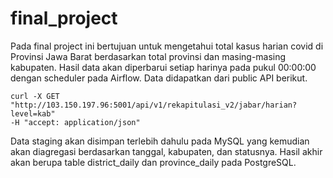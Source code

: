 # final_project

Pada final project ini bertujuan untuk mengetahui total kasus harian covid di Provinsi Jawa Barat berdasarkan total provinsi dan masing-masing kabupaten. Hasil data akan diperbarui setiap harinya pada pukul 00:00:00 dengan scheduler pada Airflow. Data didapatkan dari public API berikut. 
```
curl -X GET "http://103.150.197.96:5001/api/v1/rekapitulasi_v2/jabar/harian?level=kab"
-H "accept: application/json"
```

Data staging akan disimpan terlebih dahulu pada MySQL yang kemudian akan diagregasi berdasarkan tanggal, kabupaten, dan statusnya. Hasil akhir akan berupa table district_daily dan province_daily pada PostgreSQL.
